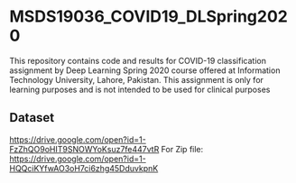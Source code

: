 # MSDS19036_COVID19_DLSpring2020
This repository contains code and results for COVID-19 classification assignment by Deep Learning Spring 2020 course offered at Information Technology University, Lahore, Pakistan. This assignment is only for learning purposes and is not intended to be used for clinical purposes
## Dataset
https://drive.google.com/open?id=1-FzZhQO9oHIT9SNOWYoKsuz7fe447vtR
For Zip file: https://drive.google.com/open?id=1-HQQciKYfwAO3oH7ci6zhg45DduvkpnK
